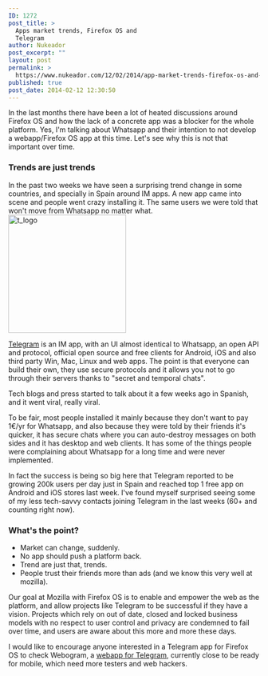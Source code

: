 ```yaml
---
ID: 1272
post_title: >
  Apps market trends, Firefox OS and
  Telegram
author: Nukeador
post_excerpt: ""
layout: post
permalink: >
  https://www.nukeador.com/12/02/2014/app-market-trends-firefox-os-and-telegram/
published: true
post_date: 2014-02-12 12:30:50
---
```

In the last months there have been a lot of heated discussions around Firefox OS and how the lack of a concrete app was a blocker for the whole platform. Yes, I'm talking about Whatsapp and their intention to not develop a webapp/Firefox OS app at this time. Let's see why this is not that important over time.
<!--more-->
<h3>Trends are just trends</h3>
In the past two weeks we have seen a surprising trend change in some countries, and specially in Spain around IM apps. A new app came into scene and people went crazy installing it. The same users we were told that won't move from Whatsapp no matter what.

<img class="aligncenter size-full wp-image-1273" alt="t_logo" src="http://www.nukeador.com/wp-content/uploads/2014/02/t_logo.png" width="236" height="236" />

<a href="https://telegram.org/">Telegram</a> is an IM app, with an UI almost identical to Whatsapp, an open API and protocol, official open source and free clients for Android, iOS and also third party Win, Mac, Linux and web apps. The point is that everyone can build their own, they use secure protocols and it allows you not to go through their servers thanks to "secret and temporal chats".

Tech blogs and press started to talk about it a few weeks ago in Spanish, and it went viral, really viral.

To be fair, most people installed it mainly because they don't want to pay 1€/yr for Whatsapp, and also because they were told by their friends it's quicker, it has secure chats where you can auto-destroy messages on both sides and it has desktop and web clients. It has some of the things people were complaining about Whatsapp for a long time and were never implemented.

In fact the success is being so big here that Telegram reported to be growing 200k users per day just in Spain and reached top 1 free app on Android and iOS stores last week. I've found myself surprised seeing some of my less tech-savvy contacts joining Telegram in the last weeks (60+ and counting right now).
<h3>What's the point?</h3>
<ul>
	<li>Market can change, suddenly.</li>
	<li>No app should push a platform back.</li>
	<li>Trend are just that, trends.</li>
	<li>People trust their friends more than ads (and we know this very well at mozilla).</li>
</ul>
Our goal at Mozilla with Firefox OS is to enable and empower the web as the platform, and allow projects like Telegram to be successful if they have a vision. Projects which rely on out of date, closed and locked business models with no respect to user control and privacy are condemned to fail over time, and users are aware about this more and more these days.

I would like to encourage anyone interested in a Telegram app for Firefox OS to check Webogram, a <a href="https://github.com/zhukov/webogram">webapp for Telegram</a>, currently close to be ready for mobile, which need more testers and web hackers.